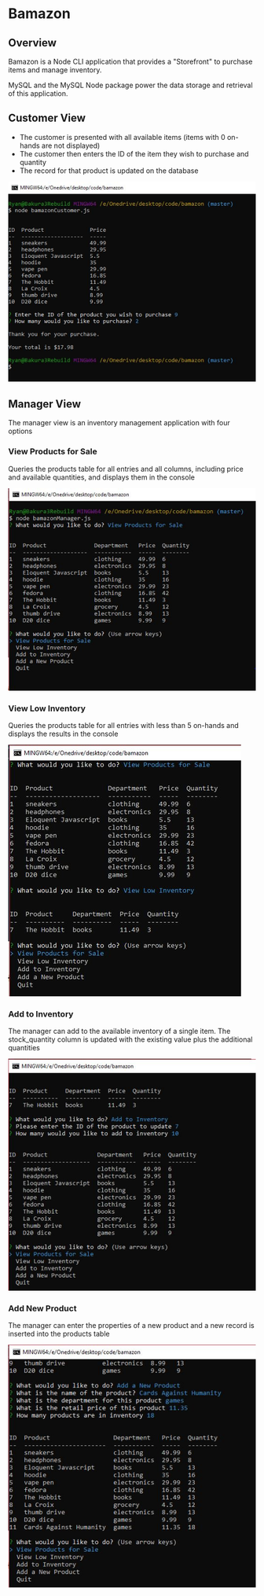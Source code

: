 # Bamazon

## Overview

Bamazon is a Node CLI application that provides a "Storefront" to purchase items and manage inventory.

MySQL and the MySQL Node package power the data storage and retrieval of this application.

## Customer View

* The customer is presented with all available items (items with 0 on-hands are not displayed)
* The customer then enters the ID of the item they wish to purchase and quantity
* The record for that product is updated on the database

![Customer View](./images/customer.jpg)

## Manager View

The manager view is an inventory management application with four options

### View Products for Sale

Queries the products table for all entries and all columns, including price and available quantities, and displays them in the console

![View Products](./images/manager-viewproducts.jpg)

### View Low Inventory

Queries the products table for all entries with less than 5 on-hands and displays the results in the console

![View Low Inventory](./images/manager-viewlowinventory.jpg)

### Add to Inventory

The manager can add to the available inventory of a single item. The stock_quantity column is updated with the existing value plus the additional quantities

![Add Inventory](./images/manager-addinventory.jpg)

### Add New Product

The manager can enter the properties of a new product and a new record is inserted into the products table

![Add Product](./images/manager-addproducts.jpg)
